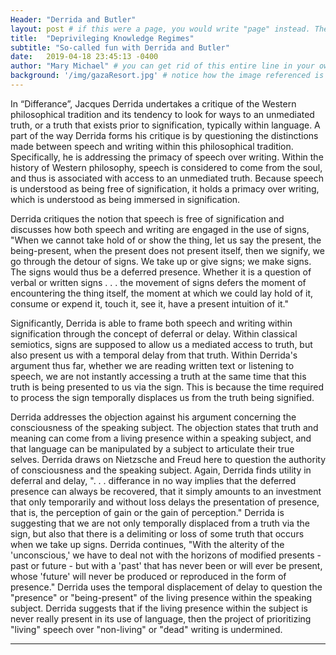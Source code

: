 ```yaml
---
Header: "Derrida and Butler"
layout: post # if this were a page, you would write "page" instead. They layouts are subtly different. Try it to see what happens.
title:  "Deprivileging Knowledge Regimes"
subtitle: "So-called fun with Derrida and Butler"
date:   2019-04-18 23:45:13 -0400
author: "Mary Michael" # you can get rid of this entire line in your own blog posts, and the page will display the name of the site's owner, taken from the _config.yml file.
background: '/img/gazaResort.jpg' # notice how the image referenced is in your project's /img/posts/ folder.
---
```


In “Differance”, Jacques Derrida  undertakes a critique of the Western philosophical tradition and its tendency to look for ways to an unmediated truth, or a truth that exists prior to signification, typically within language. A part of the way Derrida forms his critique is by questioning the distinctions made between speech and writing within this philosophical tradition. Specifically, he is addressing the primacy of speech over writing. Within the history of Western philosophy, speech is considered to come from the soul, and thus is associated with access to an unmediated truth. Because speech is understood as being free of signification, it holds a primacy over writing, which is understood as being immersed in signification.

Derrida critiques the notion that speech is free of signification and discusses how both speech and writing are engaged in the use of signs,
"When we cannot take hold of or show the thing, let us say the present, the being-present, when the present does not present itself, then we signify, we go through the detour of signs. We take up or give signs; we make signs. The signs would thus be a deferred presence. Whether it is a question of verbal or written signs . . . the movement of signs defers the moment of encountering the thing itself, the moment at which we could lay hold of it, consume or expend it, touch it, see it, have a present intuition of it."

Significantly, Derrida is able to frame both speech and writing within signification through the concept of deferral or delay. Within classical semiotics, signs are supposed to allow us a mediated access to truth, but also present us with a temporal delay from that truth. Within Derrida's argument thus far, whether we are reading written text or listening to speech, we are not instantly accessing a truth at the same time that this truth is being presented to us via the sign. This is because the time required to process the sign temporally displaces us from the truth being signified.

Derrida addresses the objection against his argument concerning the consciousness of the speaking subject. The objection states that truth and meaning can come from a living presence within a speaking subject, and that language can be manipulated by a subject to articulate their true selves. Derrida draws on Nietzsche and Freud here to question the authority of consciousness and the speaking subject. Again, Derrida finds utility in deferral and delay, ". . . differance in no way implies that the deferred presence can always be recovered, that it simply amounts to an investment that only temporarily and without loss delays the presentation of presence, that is, the perception of gain or the gain of perception."  Derrida is suggesting that we are not only temporally displaced from a truth via the sign, but also that there is a delimiting or loss of some truth that occurs when we take up signs. Derrida continues, "With the alterity of the 'unconscious,' we have to deal not with the horizons of modified presents - past or future - but with a 'past' that has never been or will ever be present, whose 'future' will never be produced or reproduced in the form of presence."  Derrida uses the temporal displacement of delay to question the "presence" or "being-present" of the living presence within the speaking subject. Derrida suggests that if the living presence within the subject is never really present in its use of language, then the project of prioritizing "living" speech over "non-living" or "dead" writing is undermined.

---

<!--Below is a brief reminder of the Markdown syntax, from [one of the GitHub guides](https://guides.github.com/pdfs/markdown-cheatsheet-online.pdf).

# Headers:

# Heading 1
## Heading 2
### Heading 3
#### Heading 4


# Emphasis:

*This text will be italic*
_This will also be italic_
**This text will be bold**
__This will also be bold__
*You **can** combine them*

# Block quotations

Below is a block quotation:
> Muchos años después, frente al pelotón de fusilamiento, el coronel Aureliano Buendía había de recordar aquella tarde remota en que su padre lo llevó a conocer el hielo.

# Lists
## Unordered:
* Item 1
* Item 2
 * Item 2a
 * Item 2b

## Ordered:
1. Item 1
2. Item 2
3. Item 3
 * Item 3a
 * Item 3b

# Images:
![GitHub Logo](https://github.githubassets.com/images/modules/logos_page/Octocat.png)
(The bit between the square brackets becomes the "Alt Text", or the text that appears when you hover over an image. Notice how the image source [the bit in square brackets] can reference a folder in your project or any image on the internet.)

# Links
[GitHub](http://github.com) <- You put the text of the link in the square brackets, and the URL in parentheses.


# Backslash escapes
If you would like to display a character that would otherwise be interpreted by Markdown to indicate formatting, you can prefase it with a backslash `\`, e.g. \*literal asterisks\*

# Tables
You can create tables by assembling a list of words and dividing them with hyphens - (for the first row),
and then separating each column with a pipe | :

First Header | Second Header | Third Header
------------ | ------------- | ---
Content cell 1 | Content cell 2 | Content cell 3
Content cell 4 | Content cell 5 | Content cell 6


---

These are most of the formatting options built into Jekyll, but you might want to do more specialised things. For instance, you might want to insert a picture aligned to one side of the page. Or you might like to insert a map from Mapbox. For this you will need to use HTML. We will cover this in greater detail later on. For now, [here is an excellent guide to HTML](https://www.w3schools.com/html/).

For now, here is a Mapbox map in a thing called an [iframe](https://www.w3schools.com/html/html_iframe.asp):

<iframe src="https://api.mapbox.com/styles/v1/juancobo/cjs11m0to0avh1fqj3r9nhjg8.html?fresh=true&title=true&access_token=pk.eyJ1IjoianVhbmNvYm8iLCJhIjoibUZtUDNvVSJ9.LbmhhDxGc4BTb7G2JpKlZA#9.9/5.421206/-73.382440/0" width="100%" height ="300px" frameborder="0"></iframe>

And an image, for which I've specified parameters to determine how it should appear:

<img src="https://github.githubassets.com/images/modules/logos_page/Octocat.png" style="display: block; width: 300px; margin-right: auto; margin-left: auto;" />

Another useful bit of HTML is `<br>` for a line break.

Notice how the above is in a code block outlined by a grave accent ( \` ). That tells Markdown not to interpret it, but to display it exactly as you've typed it. You can also enclose entire lines by placing three accent marks (\`\`\`) above and below the lines in question.

For instance, if I wanted the page to display the code for the iframe above rather than render it, I would do this:


`<iframe src="https://api.mapbox.com/styles/v1/juancobo/cjs11m0to0avh1fqj3r9nhjg8.html?fresh=true&title=true&access_token=pk.eyJ1IjoianVhbmNvYm8iLCJhIjoibUZtUDNvVSJ9.LbmhhDxGc4BTb7G2JpKlZA#9.9/5.421206/-73.382440/0" width="100%" height ="500px" frameborder="0"></iframe>`

Or this:
```
<iframe src="https://api.mapbox.com/styles/v1/juancobo/cjs11m0to0avh1fqj3r9nhjg8.html?fresh=true&title=true&access_token=pk.eyJ1IjoianVhbmNvYm8iLCJhIjoibUZtUDNvVSJ9.LbmhhDxGc4BTb7G2JpKlZA#9.9/5.421206/-73.382440/0" width="100%" height ="500px" frameborder="0"></iframe>
```
-->
